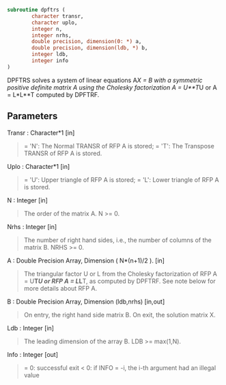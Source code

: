 ```fortran
subroutine dpftrs (
		character transr,
		character uplo,
		integer n,
		integer nrhs,
		double precision, dimension(0: *) a,
		double precision, dimension(ldb, *) b,
		integer ldb,
		integer info
)
```

 DPFTRS solves a system of linear equations A*X = B with a symmetric
 positive definite matrix A using the Cholesky factorization
 A = U**T*U or A = L*L**T computed by DPFTRF.

## Parameters
Transr : Character*1 [in]
> = 'N':  The Normal TRANSR of RFP A is stored;
> = 'T':  The Transpose TRANSR of RFP A is stored.

Uplo : Character*1 [in]
> = 'U':  Upper triangle of RFP A is stored;
> = 'L':  Lower triangle of RFP A is stored.

N : Integer [in]
> The order of the matrix A.  N >= 0.

Nrhs : Integer [in]
> The number of right hand sides, i.e., the number of columns
> of the matrix B.  NRHS >= 0.

A : Double Precision Array, Dimension ( N*(n+1)/2 ). [in]
> The triangular factor U or L from the Cholesky factorization
> of RFP A = U**T*U or RFP A = L*L**T, as computed by DPFTRF.
> See note below for more details about RFP A.

B : Double Precision Array, Dimension (ldb,nrhs) [in,out]
> On entry, the right hand side matrix B.
> On exit, the solution matrix X.

Ldb : Integer [in]
> The leading dimension of the array B.  LDB >= max(1,N).

Info : Integer [out]
> = 0:  successful exit
> < 0:  if INFO = -i, the i-th argument had an illegal value

